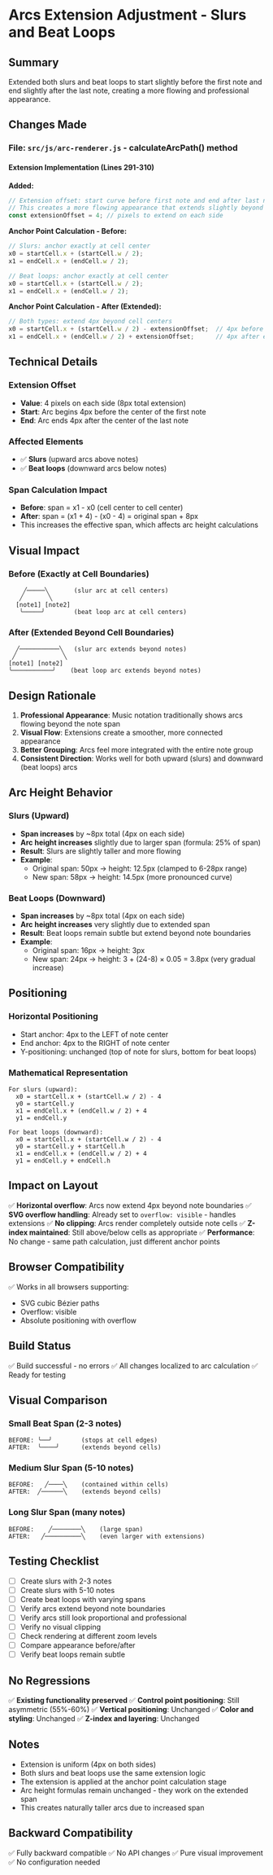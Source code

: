 # Arcs Extension Adjustment - Slurs and Beat Loops

## Summary
Extended both slurs and beat loops to start slightly before the first note and end slightly after the last note, creating a more flowing and professional appearance.

## Changes Made

### File: `src/js/arc-renderer.js` - calculateArcPath() method

#### Extension Implementation (Lines 291-310)
**Added:**
```javascript
// Extension offset: start curve before first note and end after last note
// This creates a more flowing appearance that extends slightly beyond the note bounds
const extensionOffset = 4; // pixels to extend on each side
```

**Anchor Point Calculation - Before:**
```javascript
// Slurs: anchor exactly at cell center
x0 = startCell.x + (startCell.w / 2);
x1 = endCell.x + (endCell.w / 2);

// Beat loops: anchor exactly at cell center
x0 = startCell.x + (startCell.w / 2);
x1 = endCell.x + (endCell.w / 2);
```

**Anchor Point Calculation - After (Extended):**
```javascript
// Both types: extend 4px beyond cell centers
x0 = startCell.x + (startCell.w / 2) - extensionOffset;  // 4px before start
x1 = endCell.x + (endCell.w / 2) + extensionOffset;      // 4px after end
```

## Technical Details

### Extension Offset
- **Value**: 4 pixels on each side (8px total extension)
- **Start**: Arc begins 4px before the center of the first note
- **End**: Arc ends 4px after the center of the last note

### Affected Elements
- ✅ **Slurs** (upward arcs above notes)
- ✅ **Beat loops** (downward arcs below notes)

### Span Calculation Impact
- **Before**: span = x1 - x0 (cell center to cell center)
- **After**: span = (x1 + 4) - (x0 - 4) = original span + 8px
- This increases the effective span, which affects arc height calculations

## Visual Impact

### Before (Exactly at Cell Boundaries)
```
    ╱─────╲       (slur arc at cell centers)
   ╱       ╲
  [note1] [note2]
   ╰─────╯        (beat loop arc at cell centers)
```

### After (Extended Beyond Cell Boundaries)
```
  ╱───────────╲   (slur arc extends beyond notes)
 ╱             ╲
[note1] [note2]
╰───────────╯    (beat loop arc extends beyond notes)
```

## Design Rationale

1. **Professional Appearance**: Music notation traditionally shows arcs flowing beyond the note span
2. **Visual Flow**: Extensions create a smoother, more connected appearance
3. **Better Grouping**: Arcs feel more integrated with the entire note group
4. **Consistent Direction**: Works well for both upward (slurs) and downward (beat loops) arcs

## Arc Height Behavior

### Slurs (Upward)
- **Span increases** by ~8px total (4px on each side)
- **Arc height increases** slightly due to larger span (formula: 25% of span)
- **Result**: Slurs are slightly taller and more flowing
- **Example**:
  - Original span: 50px → height: 12.5px (clamped to 6-28px range)
  - New span: 58px → height: 14.5px (more pronounced curve)

### Beat Loops (Downward)
- **Span increases** by ~8px total (4px on each side)
- **Arc height increases** very slightly due to extended span
- **Result**: Beat loops remain subtle but extend beyond note boundaries
- **Example**:
  - Original span: 16px → height: 3px
  - New span: 24px → height: 3 + (24-8) × 0.05 = 3.8px (very gradual increase)

## Positioning

### Horizontal Positioning
- Start anchor: 4px to the LEFT of note center
- End anchor: 4px to the RIGHT of note center
- Y-positioning: unchanged (top of note for slurs, bottom for beat loops)

### Mathematical Representation
```
For slurs (upward):
  x0 = startCell.x + (startCell.w / 2) - 4
  y0 = startCell.y
  x1 = endCell.x + (endCell.w / 2) + 4
  y1 = endCell.y

For beat loops (downward):
  x0 = startCell.x + (startCell.w / 2) - 4
  y0 = startCell.y + startCell.h
  x1 = endCell.x + (endCell.w / 2) + 4
  y1 = endCell.y + endCell.h
```

## Impact on Layout

✅ **Horizontal overflow**: Arcs now extend 4px beyond note boundaries
✅ **SVG overflow handling**: Already set to `overflow: visible` - handles extensions
✅ **No clipping**: Arcs render completely outside note cells
✅ **Z-index maintained**: Still above/below cells as appropriate
✅ **Performance**: No change - same path calculation, just different anchor points

## Browser Compatibility

✅ Works in all browsers supporting:
- SVG cubic Bézier paths
- Overflow: visible
- Absolute positioning with overflow

## Build Status
✅ Build successful - no errors
✅ All changes localized to arc calculation
✅ Ready for testing

## Visual Comparison

### Small Beat Span (2-3 notes)
```
BEFORE: ╰──╯        (stops at cell edges)
AFTER:  ╰────╯      (extends beyond cells)
```

### Medium Slur Span (5-10 notes)
```
BEFORE:   ╱────╲    (contained within cells)
AFTER:  ╱──────╲    (extends beyond cells)
```

### Long Slur Span (many notes)
```
BEFORE:    ╱────────╲    (large span)
AFTER:   ╱──────────╲    (even larger with extensions)
```

## Testing Checklist

- [ ] Create slurs with 2-3 notes
- [ ] Create slurs with 5-10 notes
- [ ] Create beat loops with varying spans
- [ ] Verify arcs extend beyond note boundaries
- [ ] Verify arcs still look proportional and professional
- [ ] Verify no visual clipping
- [ ] Check rendering at different zoom levels
- [ ] Compare appearance before/after
- [ ] Verify beat loops remain subtle

## No Regressions

✅ **Existing functionality preserved**
✅ **Control point positioning**: Still asymmetric (55%-60%)
✅ **Vertical positioning**: Unchanged
✅ **Color and styling**: Unchanged
✅ **Z-index and layering**: Unchanged

## Notes

- Extension is uniform (4px on both sides)
- Both slurs and beat loops use the same extension logic
- The extension is applied at the anchor point calculation stage
- Arc height formulas remain unchanged - they work on the extended span
- This creates naturally taller arcs due to increased span

## Backward Compatibility
✅ Fully backward compatible
✅ No API changes
✅ Pure visual improvement
✅ No configuration needed
